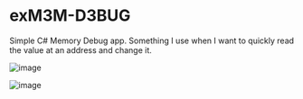 # exM3M-D3BUG
Simple C# Memory Debug app. Something I use when I want to quickly read the value at an address and change it.

![image](https://user-images.githubusercontent.com/80198020/125882425-ddd0b949-5c9a-45a3-948b-e3aae91e2237.png)


![image](https://user-images.githubusercontent.com/80198020/125882340-538872cc-0355-4d7f-b029-f7720d2a9cbe.png)


